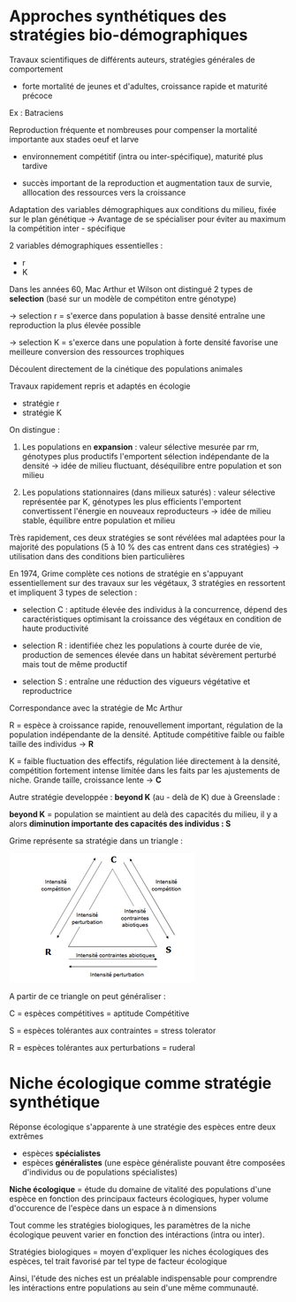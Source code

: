 # Approches synthétiques des stratégies bio-démographiques

Travaux scientifiques de différents auteurs, stratégies générales de comportement

* forte mortalité de jeunes et d'adultes, croissance rapide et maturité précoce

Ex : Batraciens

Reproduction fréquente et nombreuses pour compenser la mortalité importante aux stades oeuf et larve

* environnement compétitif (intra ou inter-spécifique), maturité plus tardive

* succès important de la reproduction et augmentation taux de survie, alllocation des ressources vers la croissance

Adaptation des variables démographiques aux conditions du milieu, fixée sur le plan génétique -> Avantage de se spécialiser pour éviter au maximum la compétition inter - spécifique

2 variables démographiques essentielles :

* r
* K

Dans les années 60, Mac Arthur et Wilson ont distingué 2 types de **selection** (basé sur un modèle de compétiton entre génotype)

-> selection r = s'exerce dans population à basse densité entraîne une reproduction la plus élevée possible

-> selection K = s'exerce dans une population à forte densité favorise une meilleure conversion des ressources trophiques 

Découlent directement de la cinétique des populations animales

Travaux rapidement repris et adaptés en écologie

* stratégie r
* stratégie K

On distingue : 

1) Les populations en **expansion** : valeur sélective mesurée par rm, génotypes plus productifs l'emportent sélection indépendante de la densité -> idée de milieu fluctuant, déséquilibre entre population et son milieu

2) Les populations stationnaires (dans milieux saturés) : valeur sélective représentée par K, génotypes les plus efficients l'emportent convertissent l'énergie en nouveaux reproducteurs -> idée de milieu stable, équilibre entre population et milieu

Très rapidement, ces deux stratégies se sont révélées mal adaptées pour la majorité des populations (5 à 10 % des cas entrent dans ces stratégies) -> utilisation dans des conditions bien particulières

En 1974, Grime complète ces notions de stratégie en s'appuyant essentiellement sur des travaux sur les végétaux, 3 stratégies en ressortent et impliquent 3 types de selection : 

* selection C : aptitude élevée des individus à la concurrence, dépend des caractéristiques optimisant la croissance des végétaux en condition de haute productivité

* selection R : identifiée chez les populations à courte durée de vie, production de semences élevée dans un habitat sévèrement perturbé mais tout de même productif

* selection S : entraîne une réduction des vigueurs végétative et reproductrice

Correspondance avec la stratégie de Mc Arthur 

R = espèce à croissance rapide, renouvellement important, régulation de la population indépendante de la densité. Aptitude compétitive faible ou faible taille des individus -> **R**

K = faible fluctuation des effectifs, régulation liée directement à la densité, compétition fortement intense limitée dans les faits par les ajustements de niche. Grande taille, croissance lente -> **C**

Autre stratégie developpée : **beyond K** (au - delà de K) due à Greenslade :

**beyond K** = population se maintient au delà des capacités du milieu, il y a alors **diminution importante des capacités des individus : S**

Grime représente sa stratégie dans un triangle : 

![Stratégie](Images/triangle.PNG)

A partir de ce triangle on peut généraliser :

C = espèces compétitives = aptitude Compétitive

S = espèces tolérantes aux contraintes = stress tolerator

R = espèces tolérantes aux perturbations = ruderal

# Niche écologique comme stratégie synthétique

Réponse écologique s'apparente à une stratégie des espèces entre deux extrêmes 

* espèces **spécialistes**
* espèces **généralistes** (une espèce généraliste pouvant être composées d'individus ou de populations spécialistes)

**Niche écologique** = étude du domaine de vitalité des populations d'une espèce en fonction des principaux facteurs écologiques, hyper volume d'occurence de l'espèce dans un espace à n dimensions

Tout comme les stratégies biologiques, les paramètres de la niche écologique peuvent varier en fonction des intéractions (intra ou inter).

Stratégies biologiques = moyen d'expliquer les niches écologiques des espèces, tel trait favorisé par tel type de facteur écologique

Ainsi, l'étude des niches est un préalable indispensable pour comprendre les intéractions entre populations au sein d'une même communauté.
